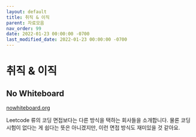```yaml
---
layout: default
title: 취직 & 이직
parent: 자료모음
nav_order: 99
date: 2022-01-23 00:00:00 -0700
last_modified_date: 2022-01-23 00:00:00 -0700
---
```


# 취직 & 이직

## No Whiteboard

[nowhiteboard.org][no-whiteboard]

[no-whiteboard]: https://nowhiteboard.org

Leetcode 류의 코딩 면접보다는 다른 방식을 택하는 회사들을 소개합니다. 물론 코딩시험이 없다는 게 쉽다는 뜻은 아니겠지만, 이런 면접 방식도 재미있을 것 같아요.
